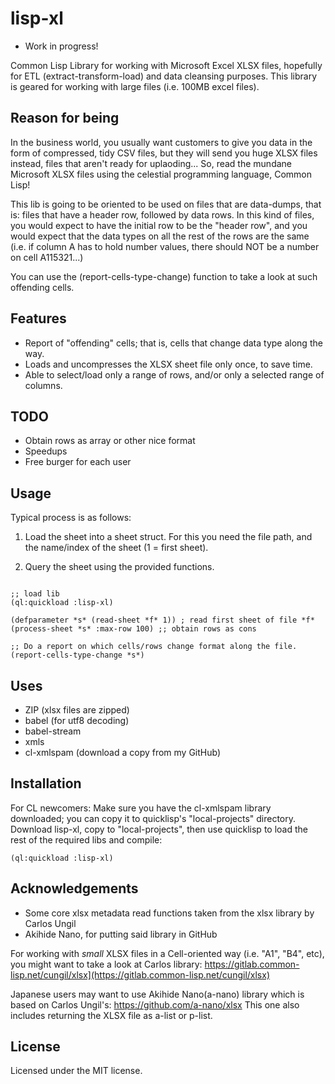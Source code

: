 # lisp-xl

* Work in progress!

Common Lisp Library for working with  Microsoft Excel XLSX files, hopefully for ETL (extract-transform-load) and data cleansing purposes. This library is geared for working with large files (i.e. 100MB excel files).

## Reason for being

In the business world, you usually want customers to give you data in the form of compressed, tidy CSV files, but they will send you huge XLSX files instead, files that aren't ready for uplaoding... So, read the mundane Microsoft XLSX files using the celestial programming language, Common Lisp!

This lib is going to be oriented to be used on files that are data-dumps, that is: files that have a header row, followed by data rows. In this kind of files, you would expect to have the initial row to be the "header row", and you would expect that the data types on all the rest of the rows are the same (i.e. if column A has to hold number values, there should NOT be a number on cell A115321...)

You can use the (report-cells-type-change) function to take a look at such offending cells. 

## Features

* Report of "offending" cells; that is, cells that change data type along the way. 
* Loads and uncompresses the XLSX sheet file only once, to save time.
* Able to select/load only a range of rows, and/or only a selected range of columns.

## TODO

* Obtain rows as array or other nice format
* Speedups
* Free burger for each user

## Usage

Typical process is as follows:

1. Load the sheet into a sheet struct. For this you need the file path, and the name/index of the sheet (1 = first sheet).

2. Query the sheet using the provided functions. 

```common-lisp

;; load lib
(ql:quickload :lisp-xl)

(defparameter *s* (read-sheet *f* 1)) ; read first sheet of file *f*
(process-sheet *s* :max-row 100) ;; obtain rows as cons

;; Do a report on which cells/rows change format along the file.
(report-cells-type-change *s*)

```
## Uses

* ZIP (xlsx files are zipped)
* babel (for utf8 decoding)
* babel-stream
* xmls
* cl-xmlspam (download a copy from my GitHub)

## Installation

For CL newcomers: 
Make sure you have the cl-xmlspam library downloaded; you can copy it to quicklisp's "local-projects" directory. 
Download lisp-xl, copy to "local-projects", then use quicklisp to load the rest of the required libs and compile:

```common-lisp
(ql:quickload :lisp-xl)
```

## Acknowledgements

* Some core xlsx metadata read functions taken from the xlsx library by Carlos Ungil
* Akihide Nano, for putting said library in GitHub

For working with *small* XLSX files in a Cell-oriented way (i.e. "A1", "B4", etc), you might want to take a look at Carlos library:
https://gitlab.common-lisp.net/cungil/xlsx](https://gitlab.common-lisp.net/cungil/xlsx)

Japanese users may want to use Akihide Nano(a-nano) library which is based on Carlos Ungil's:
https://github.com/a-nano/xlsx
This one also includes returning the XLSX file as a-list or p-list.

## License

Licensed under the MIT license.
